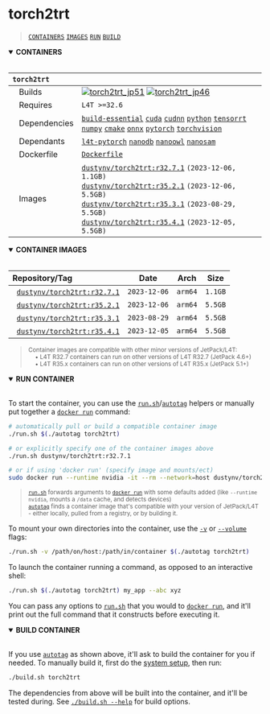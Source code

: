 # torch2trt

> [`CONTAINERS`](#user-content-containers) [`IMAGES`](#user-content-images) [`RUN`](#user-content-run) [`BUILD`](#user-content-build)

<details open>
<summary><b><a id="containers">CONTAINERS</a></b></summary>
<br>

| **`torch2trt`** | |
| :-- | :-- |
| &nbsp;&nbsp;&nbsp;Builds | [![`torch2trt_jp51`](https://img.shields.io/github/actions/workflow/status/dusty-nv/jetson-containers/torch2trt_jp51.yml?label=torch2trt:jp51)](https://github.com/dusty-nv/jetson-containers/actions/workflows/torch2trt_jp51.yml) [![`torch2trt_jp46`](https://img.shields.io/github/actions/workflow/status/dusty-nv/jetson-containers/torch2trt_jp46.yml?label=torch2trt:jp46)](https://github.com/dusty-nv/jetson-containers/actions/workflows/torch2trt_jp46.yml) |
| &nbsp;&nbsp;&nbsp;Requires | `L4T >=32.6` |
| &nbsp;&nbsp;&nbsp;Dependencies | [`build-essential`](/packages/build-essential) [`cuda`](/packages/cuda/cuda) [`cudnn`](/packages/cuda/cudnn) [`python`](/packages/python) [`tensorrt`](/packages/tensorrt) [`numpy`](/packages/numpy) [`cmake`](/packages/cmake/cmake_pip) [`onnx`](/packages/onnx) [`pytorch`](/packages/pytorch) [`torchvision`](/packages/pytorch/torchvision) |
| &nbsp;&nbsp;&nbsp;Dependants | [`l4t-pytorch`](/packages/l4t/l4t-pytorch) [`nanodb`](/packages/vectordb/nanodb) [`nanoowl`](/packages/vit/nanoowl) [`nanosam`](/packages/vit/nanosam) |
| &nbsp;&nbsp;&nbsp;Dockerfile | [`Dockerfile`](Dockerfile) |
| &nbsp;&nbsp;&nbsp;Images | [`dustynv/torch2trt:r32.7.1`](https://hub.docker.com/r/dustynv/torch2trt/tags) `(2023-12-06, 1.1GB)`<br>[`dustynv/torch2trt:r35.2.1`](https://hub.docker.com/r/dustynv/torch2trt/tags) `(2023-12-06, 5.5GB)`<br>[`dustynv/torch2trt:r35.3.1`](https://hub.docker.com/r/dustynv/torch2trt/tags) `(2023-08-29, 5.5GB)`<br>[`dustynv/torch2trt:r35.4.1`](https://hub.docker.com/r/dustynv/torch2trt/tags) `(2023-12-05, 5.5GB)` |

</details>

<details open>
<summary><b><a id="images">CONTAINER IMAGES</a></b></summary>
<br>

| Repository/Tag | Date | Arch | Size |
| :-- | :--: | :--: | :--: |
| &nbsp;&nbsp;[`dustynv/torch2trt:r32.7.1`](https://hub.docker.com/r/dustynv/torch2trt/tags) | `2023-12-06` | `arm64` | `1.1GB` |
| &nbsp;&nbsp;[`dustynv/torch2trt:r35.2.1`](https://hub.docker.com/r/dustynv/torch2trt/tags) | `2023-12-06` | `arm64` | `5.5GB` |
| &nbsp;&nbsp;[`dustynv/torch2trt:r35.3.1`](https://hub.docker.com/r/dustynv/torch2trt/tags) | `2023-08-29` | `arm64` | `5.5GB` |
| &nbsp;&nbsp;[`dustynv/torch2trt:r35.4.1`](https://hub.docker.com/r/dustynv/torch2trt/tags) | `2023-12-05` | `arm64` | `5.5GB` |

> <sub>Container images are compatible with other minor versions of JetPack/L4T:</sub><br>
> <sub>&nbsp;&nbsp;&nbsp;&nbsp;• L4T R32.7 containers can run on other versions of L4T R32.7 (JetPack 4.6+)</sub><br>
> <sub>&nbsp;&nbsp;&nbsp;&nbsp;• L4T R35.x containers can run on other versions of L4T R35.x (JetPack 5.1+)</sub><br>
</details>

<details open>
<summary><b><a id="run">RUN CONTAINER</a></b></summary>
<br>

To start the container, you can use the [`run.sh`](/docs/run.md)/[`autotag`](/docs/run.md#autotag) helpers or manually put together a [`docker run`](https://docs.docker.com/engine/reference/commandline/run/) command:
```bash
# automatically pull or build a compatible container image
./run.sh $(./autotag torch2trt)

# or explicitly specify one of the container images above
./run.sh dustynv/torch2trt:r32.7.1

# or if using 'docker run' (specify image and mounts/ect)
sudo docker run --runtime nvidia -it --rm --network=host dustynv/torch2trt:r32.7.1
```
> <sup>[`run.sh`](/docs/run.md) forwards arguments to [`docker run`](https://docs.docker.com/engine/reference/commandline/run/) with some defaults added (like `--runtime nvidia`, mounts a `/data` cache, and detects devices)</sup><br>
> <sup>[`autotag`](/docs/run.md#autotag) finds a container image that's compatible with your version of JetPack/L4T - either locally, pulled from a registry, or by building it.</sup>

To mount your own directories into the container, use the [`-v`](https://docs.docker.com/engine/reference/commandline/run/#volume) or [`--volume`](https://docs.docker.com/engine/reference/commandline/run/#volume) flags:
```bash
./run.sh -v /path/on/host:/path/in/container $(./autotag torch2trt)
```
To launch the container running a command, as opposed to an interactive shell:
```bash
./run.sh $(./autotag torch2trt) my_app --abc xyz
```
You can pass any options to [`run.sh`](/docs/run.md) that you would to [`docker run`](https://docs.docker.com/engine/reference/commandline/run/), and it'll print out the full command that it constructs before executing it.
</details>
<details open>
<summary><b><a id="build">BUILD CONTAINER</b></summary>
<br>

If you use [`autotag`](/docs/run.md#autotag) as shown above, it'll ask to build the container for you if needed.  To manually build it, first do the [system setup](/docs/setup.md), then run:
```bash
./build.sh torch2trt
```
The dependencies from above will be built into the container, and it'll be tested during.  See [`./build.sh --help`](/jetson_containers/build.py) for build options.
</details>
